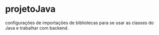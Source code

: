 # projetoJava
configurações de importações de bibliotecas para se usar as classes do Java e trabalhar com backend.
